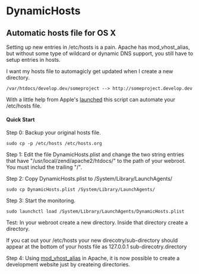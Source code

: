 DynamicHosts
============

Automatic hosts file for OS X
-----------------------------

Setting up new entries in /etc/hosts is a pain.  Apache has mod_vhost_alias, but without some type of wildcard or dynamic DNS support, you still have to setup entries in hosts.

I want my hosts file to automagicly get updated when I create a new directory.

	/var/htdocs/develop.dev/someproject --> http://someproject.develop.dev

With a little help from Apple's [launched](https://developer.apple.com/library/mac/documentation/Darwin/Reference/ManPages/man8/launchd.8.html) this script can automate your /etc/hosts file.

#### Quick Start

Step 0:
Backup your original hosts file.

    sudo cp -p /etc/hosts /etc/hosts.org

Step 1:
Edit the file DynamicHosts.plist and change the two string entries that have "/usr/local/zend/apache2/htdocs/" to the path of your webroot.  You must includ the trailing "/".

Step 2:
Copy DynamicHosts.plist to /System/Library/LaunchAgents/

    sudo cp DynamicHosts.plist /System/Library/LaunchAgents/

Step 3:
Start the monitoring.

	sudo launchctl load /System/Library/LaunchAgents/DynamicHosts.plist
	
Test:
In your webroot create a new directory.  Inside that directory create a directory.

If you cat out your /etc/hosts your new direcotry/sub-directory should appear at the bottom of your hosts file as 127.0.0.1 sub-direcotry.directory

Step 4:
Using [mod_vhost_alias](http://httpd.apache.org/docs/2.2/mod/mod_vhost_alias.html) in Apache, it is now possible to create a development website just by createing directories.
